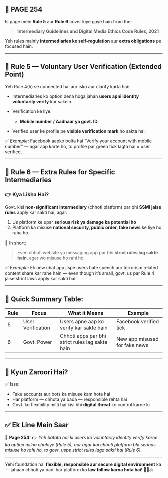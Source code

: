 ## 📄 **PAGE 254**

Is page mein **Rule 5** aur **Rule 6** cover kiye gaye hain from the:

> **Intermediary Guidelines and Digital Media Ethics Code Rules, 2021**

Yeh rules mainly **intermediaries ke self-regulation** aur **extra obligations** pe focused hain.

---

## 🔹 **Rule 5 — Voluntary User Verification (Extended Point)**

Yeh Rule 4(5) se connected hai aur isko aur clarify karta hai:

* Intermediaries ko option dena hoga jahan **users apni identity voluntarily verify** kar sakein.
* Verification ke liye:

  * **Mobile number / Aadhaar ya govt. ID**
* Verified user ke profile pe **visible verification mark** ho sakta hai.

✅ *Example:*
Facebook aapko bolta hai “Verify your account with mobile number” — agar aap karte ho, to profile par green tick lagta hai = user verified.

---

## 🔹 **Rule 6 — Extra Rules for Specific Intermediaries**

### 👉 Kya Likha Hai?

Govt. kisi **non-significant intermediary** (chhoti platform) par bhi **SSMI jaise rules** apply kar sakti hai, agar:

1. Us platform ke upar **serious risk ya damage ka potential ho**
2. Platform ka misuse **national security, public order, fake news** ke liye ho raha ho

📌 In short:

> Even chhoti website ya messaging app par bhi **strict rules lag sakte hain**, agar wo misuse ho rahi ho.

✅ *Example:*
Ek new chat app jispe users hate speech aur terrorism related content share kar rahe hain — even though it’s small, govt. us par Rule 4 jaise strict laws apply kar sakti hai.

---

## 🧩 **Quick Summary Table:**

| Rule | Focus             | What it Means                                   | Example                       |
| ---- | ----------------- | ----------------------------------------------- | ----------------------------- |
| 5    | User Verification | Users apne aap ko verify kar sakte hain         | Facebook verified tick        |
| 6    | Govt. Power       | Chhoti apps par bhi strict rules lag sakte hain | New app misused for fake news |

---

## 🔹 **Kyun Zaroori Hai?**

✅ Isse:

* Fake accounts aur bots ka misuse kam hota hai
* Har platform — chhota ya bada — responsible rehta hai
* Govt. ko flexibility milti hai kisi bhi **digital threat** ko control karne ki

---

## ✅ **Ek Line Mein Saar**

📌 **Page 254:**
👉 *Yeh batata hai ki users ko voluntarily identity verify karne ka option milna chahiye (Rule 5), aur agar koi chhoti platform bhi serious misuse ho rahi ho, to govt. uspe strict rules laga sakti hai (Rule 6).*

---

Yehi foundation hai **flexible, responsible aur secure digital environment** ka — jahaan chhoti ya badi har platform ko **law follow karna hota hai**! 🔐📲⚖️
